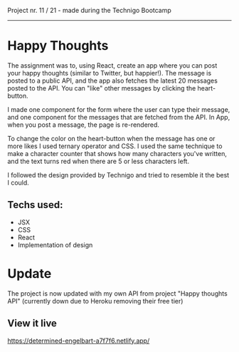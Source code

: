Project nr. 11 / 21 - made during the Technigo Bootcamp
___

# Happy Thoughts
The assignment was to, using React, create an app where you can post your happy thoughts (similar to Twitter, but happier!). The message is posted to a public API, and the app also fetches the latest 20 messages posted to the API. You can "like" other messages by clicking the heart-button.

I made one component for the form where the user can type their message, and one component for the messages that are fetched from the API. In App, when you post a message, the page is re-rendered.  

To change the color on the heart-button when the message has one or more likes I used ternary operator and CSS. I used the same technique to make a character counter that shows how many characters you've written, and the text turns red when there are 5 or less characters left. 

I followed the design provided by Technigo and tried to resemble it the best I could.

## Techs used:
* JSX
* CSS
* React
* Implementation of design

# Update
The project is now updated with my own API from project "Happy thoughts API" (currently down due to Heroku removing their free tier)

## View it live
https://determined-engelbart-a7f7f6.netlify.app/
